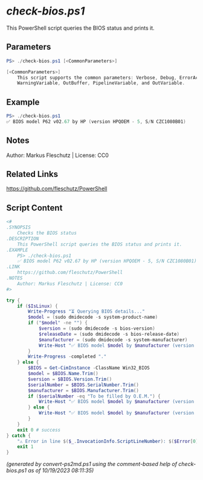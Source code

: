 *check-bios.ps1*
================

This PowerShell script queries the BIOS status and prints it.

Parameters
----------
```powershell
PS> ./check-bios.ps1 [<CommonParameters>]

[<CommonParameters>]
    This script supports the common parameters: Verbose, Debug, ErrorAction, ErrorVariable, WarningAction, 
    WarningVariable, OutBuffer, PipelineVariable, and OutVariable.
```

Example
-------
```powershell
PS> ./check-bios.ps1
✅ BIOS model P62 v02.67 by HP (version HPQOEM - 5, S/N CZC1080B01)

```

Notes
-----
Author: Markus Fleschutz | License: CC0

Related Links
-------------
https://github.com/fleschutz/PowerShell

Script Content
--------------
```powershell
<#
.SYNOPSIS
	Checks the BIOS status
.DESCRIPTION
	This PowerShell script queries the BIOS status and prints it.
.EXAMPLE
	PS> ./check-bios.ps1
	✅ BIOS model P62 v02.67 by HP (version HPQOEM - 5, S/N CZC1080B01)
.LINK
	https://github.com/fleschutz/PowerShell
.NOTES
	Author: Markus Fleschutz | License: CC0
#>

try {
	if ($IsLinux) {
		Write-Progress "⏳ Querying BIOS details..."
		$model = (sudo dmidecode -s system-product-name)
		if ("$model" -ne "") {
			$version = (sudo dmidecode -s bios-version)
			$releaseDate = (sudo dmidecode -s bios-release-date)
			$manufacturer = (sudo dmidecode -s system-manufacturer)
			Write-Host "✅ BIOS model $model by $manufacturer (version $version of $releaseDate)"
		}
		Write-Progress -completed "."
	} else {
		$BIOS = Get-CimInstance -ClassName Win32_BIOS
		$model = $BIOS.Name.Trim()
		$version = $BIOS.Version.Trim()
		$serialNumber = $BIOS.SerialNumber.Trim()
		$manufacturer = $BIOS.Manufacturer.Trim()
		if ($serialNumber -eq "To be filled by O.E.M.") {
			Write-Host "✅ BIOS model $model by $manufacturer (version $version)"
		} else {
			Write-Host "✅ BIOS model $model by $manufacturer (version $version, S/N $serialNumber)"
		}
	}
	exit 0 # success
} catch {
	"⚠️ Error in line $($_.InvocationInfo.ScriptLineNumber): $($Error[0])"
	exit 1
}
```

*(generated by convert-ps2md.ps1 using the comment-based help of check-bios.ps1 as of 10/19/2023 08:11:35)*
